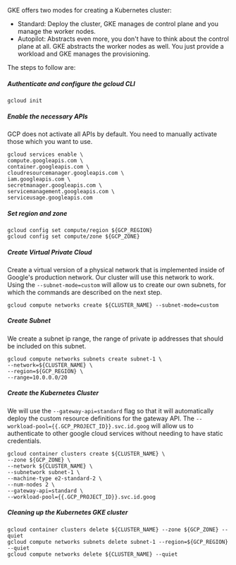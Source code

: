 
GKE offers two modes for creating a Kubernetes cluster:
- Standard: Deploy the cluster, GKE manages de control plane and you manage the worker nodes.
- Autopilot: Abstracts even more, you don't have to think about the control plane at all. GKE abstracts the worker nodes as well. You just provide a workload and GKE manages the provisioning. 

The steps to follow are: 

##### Authenticate and configure the gcloud CLI
`gcloud init`
##### Enable the necessary APIs
GCP does not activate all APIs by default. You need to manually activate those which you want to use. 
```
gcloud services enable \
compute.googleapis.com \
container.googleapis.com \
cloudresourcemanager.googleapis.com \
iam.googleapis.com \
secretmanager.googleapis.com \
servicemanagement.googleapis.com \
serviceusage.googleapis.com
```
##### Set region and zone
```
gcloud config set compute/region ${GCP_REGION}
gcloud config set compute/zone ${GCP_ZONE}
```
##### Create Virtual Private Cloud
Create a virtual version of a physical network that is implemented inside of Google's production network. Our cluster will use this network to work. 
Using the `--subnet-mode=custom` will allow us to create our own subnets, for which the commands are described on the next step.
```
gcloud compute networks create ${CLUSTER_NAME} --subnet-mode=custom
```
##### Create Subnet
We create a subnet ip range, the range of private ip addresses that should be included on this subnet. 
```
gcloud compute networks subnets create subnet-1 \
--network=${CLUSTER_NAME} \
--region=${GCP_REGION} \
--range=10.0.0.0/20
```
##### Create the Kubernetes Cluster
We will use the `--gateway-api=standard` flag so that it will automatically deploy the custom resource definitions for the gateway API. 
The `--workload-pool={{.GCP_PROJECT_ID}}.svc.id.goog` will allow us to authenticate to other google cloud services without needing to have static credentials. 
```
gcloud container clusters create ${CLUSTER_NAME} \
--zone ${GCP_ZONE} \
--network ${CLUSTER_NAME} \
--subnetwork subnet-1 \
--machine-type e2-standard-2 \
--num-nodes 2 \
--gateway-api=standard \
--workload-pool={{.GCP_PROJECT_ID}}.svc.id.goog
```

##### Cleaning up the Kubernetes GKE cluster
```
gcloud container clusters delete ${CLUSTER_NAME} --zone ${GCP_ZONE} --quiet
gcloud compute networks subnets delete subnet-1 --region=${GCP_REGION} --quiet
gcloud compute networks delete ${CLUSTER_NAME} --quiet
```

